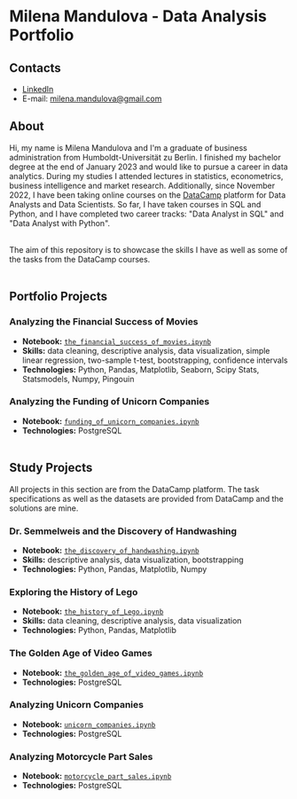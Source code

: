 # Milena Mandulova - Data Analysis Portfolio 
## Contacts
- [LinkedIn](https://www.linkedin.com/in/milena-mandulova-894811224)
- E-mail: milena.mandulova@gmail.com

## About

Hi, my name is Milena Mandulova and I'm a graduate of business administration from Humboldt-Universität zu Berlin. I finished my bachelor degree at the end of January 2023 and would like to pursue a career in data analytics. During my studies I attended lectures in statistics, econometrics, business intelligence and market research. Additionally, since November 2022, I have been taking online courses on the [DataCamp](https://datacamp.com) platform for Data Analysts and Data Scientists. So far, I have taken courses in SQL and Python, and I have completed two career tracks: "Data Analyst in SQL" and "Data Analyst with Python". 

<br>
The aim of this repository is to showcase the skills I have as well as some of the tasks from the DataCamp courses.
<br><br>

## Portfolio Projects

### Analyzing the Financial Success of Movies
- **Notebook:** [`the_financial_success_of_movies.ipynb`](./Portfolio%20projects/Python/the_financial_success_of_movies.ipynb)    
- **Skills:** data cleaning, descriptive analysis, data visualization, simple linear regression, two-sample t-test, bootstrapping, confidence intervals
- **Technologies:** Python, Pandas, Matplotlib, Seaborn, Scipy Stats, Statsmodels, Numpy, Pingouin  
  
### Analyzing the Funding of Unicorn Companies
- **Notebook:** [`funding_of_unicorn_companies.ipynb`](./Portfolio%20projects/SQL/funding_of_unicorn_companies.ipynb)    
- **Technologies:** PostgreSQL 
<br><br>

## Study Projects
All projects in this section are from the DataCamp platform. The task specifications as well as the datasets are provided from DataCamp and the solutions are mine.

### Dr. Semmelweis and the Discovery of Handwashing
- **Notebook:** [`the_discovery_of_handwashing.ipynb`](./Educational%20projects/Python/the_discovery_of_handwashing.ipynb)    
- **Skills:** descriptive analysis, data visualization, bootstrapping
- **Technologies:** Python, Pandas, Matplotlib, Numpy

### Exploring the History of Lego
- **Notebook:** [`the_history_of_Lego.ipynb`](./Educational%20projects/Python/the_history_of_Lego.ipynb)    
- **Skills:** data cleaning, descriptive analysis, data visualization
- **Technologies:** Python, Pandas, Matplotlib  

### The Golden Age of Video Games
- **Notebook:** [`the_golden_age_of_video_games.ipynb`](./Educational%20projects/SQL/the_golden_age_of_video_games.ipynb)    
- **Technologies:** PostgreSQL   

### Analyzing Unicorn Companies
- **Notebook:** [`unicorn_companies.ipynb`](./Educational%20projects/SQL/unicorn_companies.ipynb)    
- **Technologies:** PostgreSQL   

### Analyzing Motorcycle Part Sales
- **Notebook:** [`motorcycle_part_sales.ipynb`](./Educational%20projects/SQL/motorcycle_part_sales.ipynb)    
- **Technologies:** PostgreSQL 
